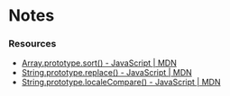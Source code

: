 # Notes

### Resources

* [Array.prototype.sort() - JavaScript | MDN](https://developer.mozilla.org/en-US/docs/Web/JavaScript/Reference/Global_Objects/Array/sort "Array.prototype.sort() - JavaScript | MDN")
* [String.prototype.replace() - JavaScript | MDN](https://developer.mozilla.org/en-US/docs/Web/JavaScript/Reference/Global_Objects/String/replace "String.prototype.replace() - JavaScript | MDN")
* [String.prototype.localeCompare() - JavaScript | MDN](https://developer.mozilla.org/en-US/docs/Web/JavaScript/Reference/Global_Objects/String/localeCompare "String.prototype.localeCompare() - JavaScript | MDN")
